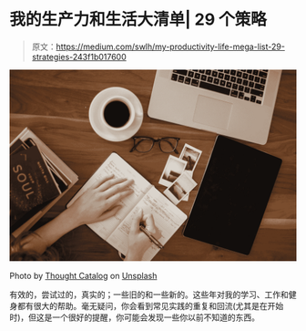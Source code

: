 # 我的生产力和生活大清单| 29 个策略

> 原文：<https://medium.com/swlh/my-productivity-life-mega-list-29-strategies-243f1b017600>

![](img/de46498d60f1ca86857b1d2264933c69.png)

Photo by [Thought Catalog](https://unsplash.com/@thoughtcatalog?utm_source=medium&utm_medium=referral) on [Unsplash](https://unsplash.com?utm_source=medium&utm_medium=referral)

有效的，尝试过的，真实的；一些旧的和一些新的。这些年对我的学习、工作和健身都有很大的帮助。毫无疑问，你会看到常见实践的重复和回流(尤其是在开始时)，但这是一个很好的提醒，你可能会发现一些你以前不知道的东西。